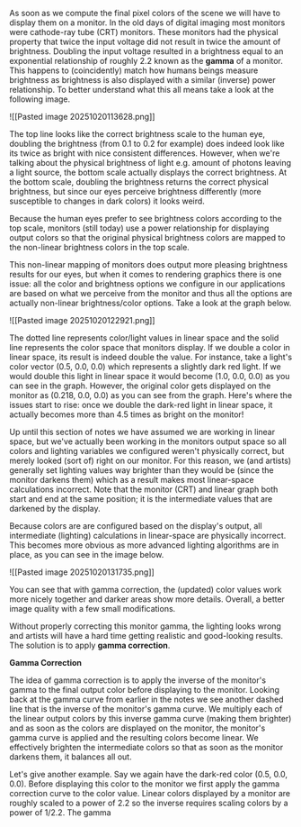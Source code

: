 
As soon as we compute the final pixel colors of the scene we will have to display them on a monitor. In the old days of digital imaging most monitors were cathode-ray tube (CRT) monitors. These monitors had the physical property that twice the input voltage did not result in twice the amount of brightness. Doubling the input voltage resulted in a brightness equal to an exponential relationship of roughly 2.2 known as the **gamma** of a monitor. This happens to (coincidently) match how humans beings measure brightness as brightness is also displayed with a similar (inverse) power relationship. To better understand what this all means take a look at the following image. 

![[Pasted image 20251020113628.png]]

The top line looks like the correct brightness scale to the human eye, doubling the brightness (from 0.1 to 0.2 for example) does indeed look like its twice as bright with nice consistent differences. However, when we're talking about the physical brightness of light e.g. amount of photons leaving a light source, the bottom scale actually displays the correct brightness. At the bottom scale, doubling the brightness returns the correct physical brightness, but since our eyes perceive brightness differently (more susceptible to changes in dark colors) it looks weird. 

Because the human eyes prefer to see brightness colors according to the top scale, monitors (still today) use a power relationship for displaying output colors so that the original physical brightness colors are mapped to the non-linear brightness colors in the top scale. 

This non-linear mapping of monitors does output more pleasing brightness results for our eyes, but when it comes to rendering graphics there is one issue: all the color and brightness options we configure in our applications are based on what we perceive from the monitor and thus all the options are actually non-linear brightness/color options. Take a look at the graph below. 

![[Pasted image 20251020122921.png]]

The dotted line represents color/light values in linear space and the solid line represents the color space that monitors display. If we double a color in linear space, its result is indeed double the value. For instance, take a light's color vector (0.5, 0.0, 0.0) which represents a slightly dark red light. If we would double this light in linear space it would become (1.0, 0.0, 0.0) as you can see in the graph. However, the original color gets displayed on the monitor as (0.218, 0.0, 0.0) as you can see from the graph. Here's where the issues start to rise: once we double the dark-red light in linear space, it actually becomes more than 4.5 times as bright on the monitor!

Up until this section of notes we have assumed we are working in linear space, but we've actually been working in the monitors output space so all colors and lighting variables we configured weren't physically correct, but merely looked (sort of) right on our monitor. For this reason, we (and artists) generally set lighting values way brighter than they would be (since the monitor darkens them) which as a result makes most linear-space calculations incorrect. Note that the monitor (CRT) and linear graph both start and end at the same position; it is the intermediate values that are darkened by the display. 

Because colors are are configured based on the display's output, all intermediate (lighting) calculations in linear-space are physically incorrect. This becomes more obvious as more advanced lighting algorithms are in place, as you can see in the image below. 

![[Pasted image 20251020131735.png]]

You can see that with gamma correction, the (updated) color values work more nicely together and darker areas show more details. Overall, a better image quality with a few small modifications. 

Without properly correcting this monitor gamma, the lighting looks wrong and artists will have a hard time getting realistic and good-looking results. The solution is to apply **gamma correction**.

**Gamma Correction**

The idea of gamma correction is to apply the inverse of the monitor's gamma to the final output color before displaying to the monitor. Looking back at the gamma curve from earlier in the notes we see another dashed line that is the inverse of the monitor's gamma curve. We multiply each of the linear output colors by this inverse gamma curve (making them brighter) and as soon as the colors are displayed on the monitor, the monitor's gamma curve is applied and the resulting colors become linear. We effectively brighten the intermediate colors so that as soon as the monitor darkens them, it balances all out.

Let's give another example. Say we again have the dark-red color (0.5, 0.0, 0.0). Before displaying this color to the monitor we first apply the gamma correction curve to the color value. Linear colors displayed by a monitor are roughly scaled to a power of 2.2 so the inverse requires scaling colors by a power of $1/2.2$. 
The gamma